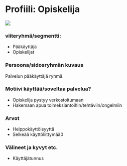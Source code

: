 # Profiili: Opiskelija

![](https://cdn.pixabay.com/photo/2018/01/17/07/06/laptop-3087585_960_720.jpg)

### viiteryhmä/segmentti:

* Pääkäyttäjä
* Opiskelijat

### Persoona/sidosryhmän kuvaus

Palvelun pääkäyttäjä ryhmä.

### Motiivi käyttää/soveltaa palvelua? 

* Opiskelija pystyy verkostoitumaan
* Hakemaan apua toimeksiantoihin/tehtäviin/ongelmiin

### Arvot  

* Helppokäyttöisyyttä
* Selkeää käyttöliittymää0

### Välineet ja kyvyt etc.

* Käyttäjätunnus

